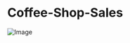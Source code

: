 # Coffee-Shop-Sales
![Image](https://github.com/user-attachments/assets/b8571768-cd2f-4710-b445-a7dd8d2a0128)
